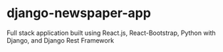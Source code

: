 # django-newspaper-app
Full stack application built using React.js, React-Bootstrap, Python with Django, and Django Rest Framework
